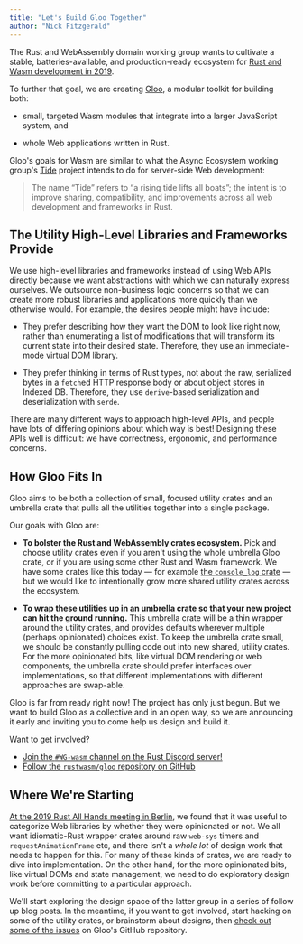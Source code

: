 ```yaml
---
title: "Let's Build Gloo Together"
author: "Nick Fitzgerald"
---
```


The Rust and WebAssembly domain working group wants to cultivate a stable,
batteries-available, and production-ready ecosystem for [Rust and Wasm
development in 2019][roadmap].

To further that goal, we are creating [Gloo][], a modular toolkit for building
both:

* small, targeted Wasm modules that integrate into a larger JavaScript system,
  and

* whole Web applications written in Rust.

Gloo's goals for Wasm are similar to what the Async Ecosystem working group's
[Tide][] project intends to do for server-side Web development:

> The name “Tide” refers to “a rising tide lifts all boats”; the intent is to
> improve sharing, compatibility, and improvements across all web development
> and frameworks in Rust.

## The Utility High-Level Libraries and Frameworks Provide

We use high-level libraries and frameworks instead of using Web APIs directly
because we want abstractions with which we can naturally express ourselves. We
outsource non-business logic concerns so that we can create more robust
libraries and applications more quickly than we otherwise would. For example,
the desires people might have include:

* They prefer describing how they want the DOM to look like right now, rather
  than enumerating a list of modifications that will transform its current state
  into their desired state. Therefore, they use an immediate-mode virtual DOM
  library.

* They prefer thinking in terms of Rust types, not about the raw, serialized
  bytes in a `fetch`ed HTTP response body or about object stores in Indexed DB.
  Therefore, they use `derive`-based serialization and deserialization with
  `serde`.

There are many different ways to approach high-level APIs, and people have lots
of differing opinions about which way is best! Designing these APIs well is
difficult: we have correctness, ergonomic, and performance concerns.

## How Gloo Fits In

Gloo aims to be both a collection of small, focused utility crates and an
umbrella crate that pulls all the utilities together into a single package.

Our goals with Gloo are:

* **To bolster the Rust and WebAssembly crates ecosystem.** Pick and choose
  utility crates even if you aren't using the whole umbrella Gloo crate, or if
  you are using some other Rust and Wasm framework. We have some crates like
  this today &mdash; for example [the `console_log` crate][console_log] &mdash;
  but we would like to intentionally grow more shared utility crates across the
  ecosystem.

* **To wrap these utilities up in an umbrella crate so that your new project can
  hit the ground running.** This umbrella crate will be a thin wrapper around
  the utility crates, and provides defaults wherever multiple (perhaps
  opinionated) choices exist. To keep the umbrella crate small, we should be
  constantly pulling code out into new shared, utility crates. For the more
  opinionated bits, like virtual DOM rendering or web components, the umbrella
  crate should prefer interfaces over implementations, so that different
  implementations with different approaches are swap-able.

Gloo is far from ready right now! The project has only just begun. But we want
to build Gloo as a collective and in an open way, so we are announcing it early
and inviting you to come help us design and build it.

Want to get involved?

* [Join the `#WG-wasm` channel on the Rust Discord server!][discord]
* [Follow the `rustwasm/gloo` repository on GitHub][Gloo]

## Where We're Starting

[At the 2019 Rust All Hands meeting in Berlin][all-hands], we found that it was
useful to categorize Web libraries by whether they were opinionated or not. We
all want idiomatic-Rust wrapper crates around raw `web-sys` timers and
`requestAnimationFrame` etc, and there isn't a *whole lot* of design work that
needs to happen for this. For many of these kinds of crates, we are ready to
dive into implementation. On the other hand, for the more opinionated bits, like
virtual DOMs and state management, we need to do exploratory design work before
committing to a particular approach.

We'll start exploring the design space of the latter group in a series of follow
up blog posts. In the meantime, if you want to get involved, start hacking on
some of the utility crates, or brainstorm about designs, then [check out some of
the issues][issues] on Gloo's GitHub repository.

[roadmap]: https://github.com/rustwasm/rfcs/pull/7
[Gloo]: https://github.com/rustwasm/gloo
[Tide]: https://rustasync.github.io/team/2018/09/11/tide.html
[console_log]: https://crates.io/crates/console_log
[discord]: https://discord.gg/rust-lang
[all-hands]: https://rustwasm.github.io/2019/02/13/this-week-in-rust-and-wasm-010.html#wasm-at-the-2019-rust-all-hands
[issues]: https://github.com/rustwasm/gloo/issues
